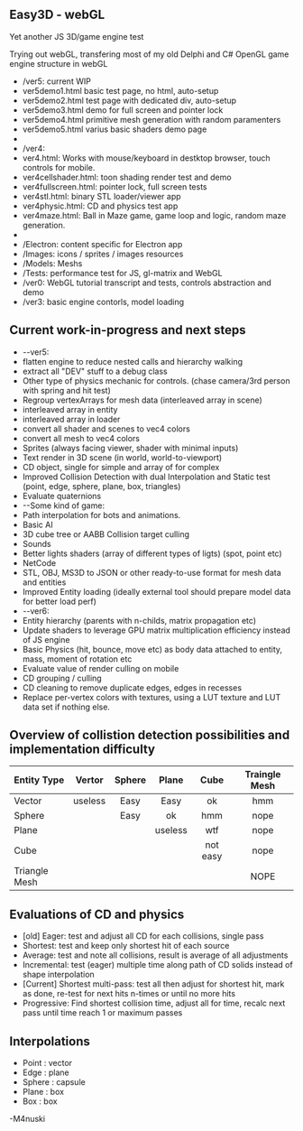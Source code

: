 Easy3D - webGL
----------
Yet another JS 3D/game engine test

Trying out webGL, transfering most of my old Delphi and C# OpenGL game engine structure in webGL
* /ver5: current WIP
* ver5demo1.html basic test page, no html, auto-setup
* ver5demo2.html test page with dedicated div, auto-setup
* ver5demo3.html demo for full screen and pointer lock
* ver5demo4.html primitive mesh generation with random paramenters
* ver5demo5.html varius basic shaders demo page
* 
* /ver4: 
* ver4.html: Works with mouse/keyboard in destktop browser, touch controls for mobile.
* ver4cellshader.html: toon shading render test and demo
* ver4fullscreen.html: pointer lock, full screen tests
* ver4stl.html: binary STL loader/viewer app 
* ver4physic.html: CD and physics test app
* ver4maze.html: Ball in Maze game, game loop and logic, random maze generation.
* 
* /Electron: content specific for Electron app
* /Images: icons / sprites / images resources
* /Models: Meshs
* /Tests: performance test for JS, gl-matrix and WebGL
* /ver0: WebGL tutorial transcript and tests, controls abstraction and demo
* /ver3: basic engine contorls, model loading

Current work-in-progress and next steps
----------
* --ver5:
* flatten engine to reduce nested calls and hierarchy walking
* extract all "DEV" stuff to a debug class
* Other type of physics mechanic for controls. (chase camera/3rd person with spring and hit test)
* Regroup vertexArrays for mesh data (interleaved array in scene)
* interleaved array in entity
* interleaved array in loader
* convert all shader and scenes to vec4 colors
* convert all mesh to vec4 colors
* Sprites (always facing viewer, shader with minimal inputs)
* Text render in 3D scene (in world, world-to-viewport)
* CD object, single for simple and array of for complex
* Improved Collision Detection with dual Interpolation and Static test (point, edge, sphere, plane, box, triangles)
* Evaluate quaternions
* --Some kind of game:
* Path interpolation for bots and animations.
* Basic AI
* 3D cube tree or AABB Collision target culling
* Sounds
* Better lights shaders (array of different types of ligts) (spot, point etc)
* NetCode
* STL, OBJ, MS3D to JSON or other ready-to-use format for mesh data and entities
* Improved Entity loading (ideally external tool should prepare model data for better load perf)
* --ver6:
* Entity hierarchy (parents with n-childs, matrix propagation etc)
* Update shaders to leverage GPU matrix multiplication efficiency instead of JS engine
* Basic Physics (hit, bounce, move etc) as body data attached to entity, mass, moment of rotation etc
* Evaluate value of render culling on mobile
* CD grouping / culling
* CD cleaning to remove duplicate edges, edges in recesses
* Replace per-vertex colors with textures, using a LUT texture and LUT data set if nothing else.


Overview of collistion detection possibilities and implementation difficulty
-----------

| Entity Type   | Vertor  | Sphere | Plane | Cube | Traingle Mesh |
|:------------- |:-------:|:------:|:-----:|:----:|:-------------:|
| Vector        | useless |  Easy  | Easy  |  ok  |  hmm |
| Sphere        |         |  Easy  |  ok   |  hmm | nope |
| Plane         |         |        |  useless | wtf | nope |
| Cube          |         |        |       | not easy | nope |
| Triangle Mesh |         |        |       |       | NOPE |

Evaluations of CD and physics
-----------
* [old] Eager: test and adjust all CD for each collisions, single pass
* Shortest: test and keep only shortest hit of each source
* Average: test and note all collisions, result is average of all adjustments
* Incremental: test (eager) multiple time along path of CD solids instead of shape interpolation
* [Current] Shortest multi-pass: test all then adjust for shortest hit, mark as done, re-test for next hits n-times or until no more hits
* Progressive: Find shortest collision time, adjust all for time, recalc next pass until time reach 1 or maximum passes

Interpolations
-----------
* Point : vector
* Edge : plane
* Sphere : capsule
* Plane : box
* Box : box

-M4nuski
